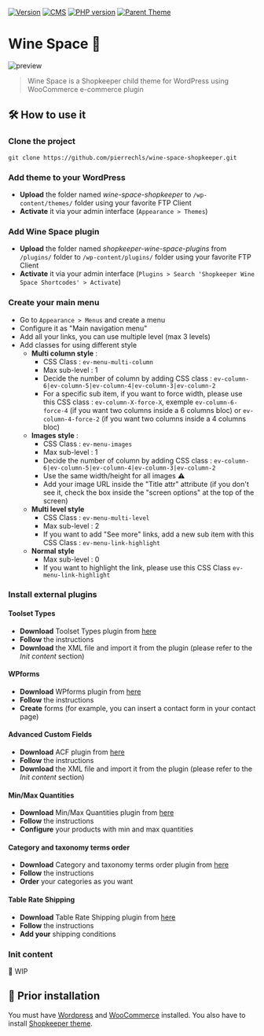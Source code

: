 [![Version](https://img.shields.io/badge/version-2.0.0-green.svg?style=flat-square)](https://img.shields.io/badge/version-1.1.4-green.svg?style=flat-square) [![CMS](https://img.shields.io/badge/CMS-WordPress%20/%20WooCommerce-lightgrey.svg?style=flat-square)](https://img.shields.io/badge/CMS-WordPress%20/%20WooCommerce-lightgrey.svg?style=flat-square) [![PHP version](https://img.shields.io/badge/PHP%20Version->=8.2-lightgrey.svg?style=flat-square)](https://img.shields.io/badge/PHP%20Version->=8.2-lightgrey.svg?style=flat-square) [![Parent Theme](https://img.shields.io/badge/Parent%20Theme-Shopkeeper-lightgrey.svg?style=flat-square)](https://img.shields.io/badge/Parent%20Theme-Shopkeeper-lightgrey.svg?style=flat-square)

# Wine Space 🍇

![preview](https://raw.githubusercontent.com/pierrechls/wine-space-shopkeeper/main/preview.png)

> Wine Space is a Shopkeeper child theme for WordPress using WooCommerce e-commerce plugin

## 🛠 How to use it

### Clone the project

    git clone https://github.com/pierrechls/wine-space-shopkeeper.git

### Add theme to your WordPress

- **Upload** the folder named *wine-space-shopkeeper* to `/wp-content/themes/` folder using your favorite FTP Client
- **Activate** it via your admin interface (`Appearance > Themes`)

### Add Wine Space plugin

- **Upload** the folder named *shopkeeper-wine-space-plugins* from `/plugins/` folder to `/wp-content/plugins/` folder using your favorite FTP Client
- **Activate** it via your admin interface (`Plugins > Search 'Shopkeeper Wine Space Shortcodes' > Activate`)

### Create your main menu

- Go to `Appearance > Menus` and create a menu
- Configure it as "Main navigation menu"
- Add all your links, you can use multiple level (max 3 levels)
- Add classes for using different style
	- **Multi column style** :
		- CSS Class :	`ev-menu-multi-column`
		- Max sub-level : 1
		- Decide the number of column by adding CSS class : `ev-column-6|ev-column-5|ev-column-4|ev-column-3|ev-column-2`
		- For a specific sub item, if you want to force width, please use this CSS class : `ev-column-X-force-X`, exemple `ev-column-6-force-4` (if you want two columns inside a 6 columns bloc) or `ev-column-4-force-2` (if you want two columns inside a 4 columns bloc)
	- **Images style** :
		- CSS Class :	`ev-menu-images`
		- Max sub-level : 1
		- Decide the number of column by adding CSS class : `ev-column-6|ev-column-5|ev-column-4|ev-column-3|ev-column-2`
		- Use the same width/height for all images ⚠️
		- Add your image URL inside the "Title attr" attribute (if you don't see it, check the box inside the "screen options" at the top of the screen)
	- **Multi level style**
		- CSS Class : `ev-menu-multi-level`	
		- Max sub-level : 2
		- If you want to add "See more" links, add a new sub item with this CSS Class : `ev-menu-link-highlight`
	- **Normal style**
		- Max sub-level : 0
		- If you want to highlight the link, please use this CSS Class `ev-menu-link-highlight` 	

### Install external plugins

#### Toolset Types

- **Download** Toolset Types plugin from [here](https://github.com/pierrechls/wp-types)
- **Follow** the instructions
- **Download** the XML file and import it from the plugin (please refer to the *Init content* section)

#### WPforms

- **Download** WPforms plugin from [here](https://github.com/pierrechls/wp-forms)
- **Follow** the instructions
- **Create** forms (for example, you can insert a contact form in your contact page)

#### Advanced Custom Fields

- **Download** ACF plugin from [here](https://github.com/pierrechls/wp-acf)
- **Follow** the instructions
- **Download** the XML file and import it from the plugin (please refer to the *Init content* section)

#### Min/Max Quantities

- **Download** Min/Max Quantities plugin from [here](https://github.com/pierrechls/wc-min-max-quantities)
- **Follow** the instructions
- **Configure** your products with min and max quantities

#### Category and taxonomy terms order

- **Download** Category and taxonomy terms order plugin from [here](https://github.com/pierrechls/taxonomy-terms-order)
- **Follow** the instructions
- **Order** your categories as you want

#### Table Rate Shipping

- **Download** Table Rate Shipping plugin from [here](https://github.com/pierrechls/wc-table-rate-shipping)
- **Follow** the instructions
- **Add your** shipping conditions

### Init content

:construction: WIP

## 📕 Prior installation

You must have [Wordpress](https://wordpress.org/download/) and [WooCommerce](https://fr.wordpress.org/plugins/woocommerce/) installed. You also have to install [Shopkeeper theme](https://themeforest.net/item/shopkeeper-ecommerce-wp-theme-for-woocommerce/9553045).
